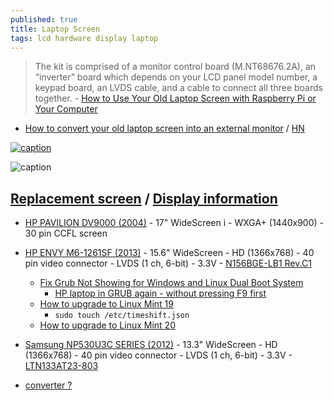 ```yaml
---
published: true
title: Laptop Screen
tags: lcd hardware display laptop
---
```

> The kit is comprised of a monitor control board (M.NT68676.2A), an “inverter” board which depends on your LCD panel model number, a keypad board, an LVDS cable, and a cable to connect all three boards together. - [How to Use Your Old Laptop Screen with Raspberry Pi or Your Computer](https://www.cnx-software.com/2016/02/05/re-using-your-old-laptop-screen-with-raspberry-pi-or-your-computer/)

- [How to convert your old laptop screen into an external monitor](https://www.slashdigit.com/convert-old-laptop-screen-external-monitor/) / [HN](https://news.ycombinator.com/item?id=26443025)

[![caption](https://img.youtube.com/vi/6L0TPJEXiAI/0.jpg)](https://www.youtube.com/watch?v=6L0TPJEXiAI)

![caption](https://www.cnx-software.com/wp-content/uploads/2016/02/Monitor_Control_Board.jpg)

## [Replacement screen](https://www.laptopscreen.com/English/) / [Display information](https://www.panelook.com)

- [HP PAVILION DV9000 (2004)](https://www.laptopscreen.com/English/model/HP/PAVILION%20DV9000/) - 17" WideScreen i - WXGA+ (1440x900) - 30 pin CCFL screen
- [HP ENVY M6-1261SF (2013)](https://www.laptopscreen.com/English/model/HP/ENVY%20M6-1261SF/) - 15.6" WideScreen - HD (1366x768) - 40 pin video connector - LVDS (1 ch, 6-bit) - 3.3V - [N156BGE-LB1 Rev.C1](https://www.panelook.com/modeldetail.php?id=15939)
	- [Fix Grub Not Showing for Windows and Linux Dual Boot System](https://itsfoss.com/no-grub-windows-linux/)
    	- [HP laptop in GRUB again - without pressing F9 first](https://askubuntu.com/questions/244261/how-do-i-get-my-hp-laptop-to-boot-into-grub-from-my-new-efi-file/244343#244343)
    - [How to upgrade to Linux Mint 19](https://community.linuxmint.com/tutorial/view/2416)
    	- `sudo touch /etc/timeshift.json`
    - [How to upgrade to Linux Mint 20](https://linuxmint-user-guide.readthedocs.io/en/latest/upgrade-to-mint-20.html)
- [Samsung NP530U3C SERIES (2012)](https://www.laptopscreen.com/English/model/Samsung/NP530U3C%20SERIES/) - 13.3" WideScreen  - HD (1366x768)  - 40 pin video connector - LVDS (1 ch, 6-bit) - 3.3V - [LTN133AT23-803](https://www.panelook.com/LTN133AT23-801_Samsung_13.3_LCM_overview_18437.html)
    
    
- [converter ?](https://www.youtube.com/watch?v=QLQidwGQq8U)
